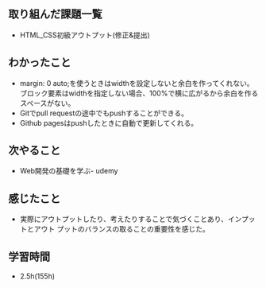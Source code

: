 ## 取り組んだ課題一覧
- HTML_CSS初級アウトプット(修正&提出)
## わかったこと
- margin: 0 auto;を使うときはwidthを設定しないと余白を作ってくれない。
  ブロック要素はwidthを指定しない場合、100%で横に広がるから余白を作るスペースがない。
- Gitでpull requestの途中でもpushすることができる。
- Github pagesはpushしたときに自動で更新してくれる。
## 次やること
- Web開発の基礎を学ぶ- udemy
## 感じたこと
- 実際にアウトプットしたり、考えたりすることで気づくことあり、インプットとアウト
プットのバランスの取ることの重要性を感じた。
## 学習時間
- 2.5h(155h)
